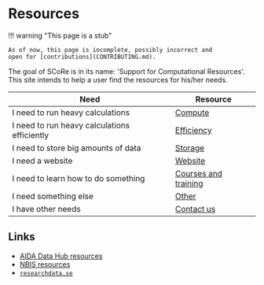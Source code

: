 # Resources

!!! warning "This page is a stub"

    As of now, this page is incomplete, possibly incorrect and
    open for [contributions](CONTRIBUTING.md).

The goal of SCoRe is in its name:
'Support for Computational Resources'.
This site intends to help a user find the resources for his/her needs.

Need                                         |Resource
---------------------------------------------|----------------------
I need to run heavy calculations             |[Compute](compute.md)
I need to run heavy calculations efficiently |[Efficiency](efficiency.md)
I need to store big amounts of data          |[Storage](storage.md)
I need a website                             |[Website](website.md)
I need to learn how to do something          |[Courses and training](courses.md)
I need something else                        |[Other](other.md)
I have other needs                           |[Contact us](contact_us.md)

## Links

- [AIDA Data Hub resources](https://nbisweden.github.io/aida-datahub-docs/)
- [NBIS resources](https://nbis.se/services/computational-resources)
- [`researchdata.se`](https://researchdata.se)
